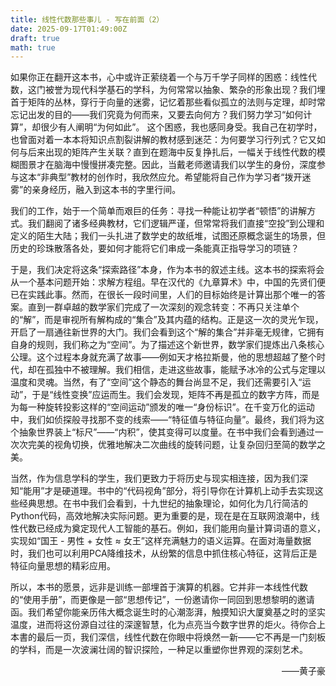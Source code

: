 ```yaml
---
title: 线性代数那些事儿 - 写在前面（2）
date: 2025-09-17T01:49:00Z
draft: true
math: true
---
```


如果你正在翻开这本书，心中或许正萦绕着一个与万千学子同样的困惑：线性代数，这门被誉为现代科学基石的学科，为何常常以抽象、繁杂的形象出现？我们埋首于矩阵的丛林，穿行于向量的迷雾，记忆着那些看似孤立的法则与定理，却时常忘记出发的目的——我们究竟为何而来，又要去向何方？我们努力学习“如何计算”，却很少有人阐明“为何如此”。
这个困惑，我也感同身受。我自己在初学时，也曾面对着一本本将知识点割裂讲解的教材感到迷茫：为何要学习行列式？它又如何与后来出现的矩阵产生关联？直到在题海中反复挣扎后，一幅关于线性代数的模糊图景才在脑海中慢慢拼凑完整。因此，当戴老师邀请我们以学生的身份，深度参与这本“非典型”教材的创作时，我欣然应允。希望能将自己作为学习者“拨开迷雾”的亲身经历，融入到这本书的字里行间。

我们的工作，始于一个简单而艰巨的任务：寻找一种能让初学者“顿悟”的讲解方式。我们翻阅了诸多经典教材，它们逻辑严谨，但常常将我们直接“空投”到公理和定义的陌生大陆；我们一头扎进了数学史的故纸堆，试图还原概念诞生的场景，但历史的珍珠散落各处，要如何才能将它们串成一条能真正指导学习的项链？

于是，我们决定将这条“探索路径”本身，作为本书的叙述主线。这本书的探索将会从一个基本问题开始：求解方程组。早在汉代的《九章算术》中，中国的先贤们便已在实践此事。然而，在很长一段时间里，人们的目标始终是计算出那个唯一的答案。直到一群卓越的数学家们完成了一次深刻的观念转变：不再只关注单个的“解”，而是审视所有解构成的“集合”及其内蕴的结构。正是这一次的灵光乍现，开启了一扇通往新世界的大门。我们会看到这个“解的集合”并非毫无规律，它拥有自身的规则，我们称之为“空间”。为了描述这个新世界，数学家们提炼出八条核心公理。这个过程本身就充满了故事——例如天才格拉斯曼，他的思想超越了整个时代，却在孤独中不被理解。我们相信，走进这些故事，能赋予冰冷的公式与定理以温度和灵魂。当然，有了“空间”这个静态的舞台尚显不足，我们还需要引入“运动”，于是“线性变换”应运而生。我们会发现，矩阵不再是孤立的数字方阵，而是为每一种旋转投影这样的“空间运动”颁发的唯一“身份标识”。在千变万化的运动中，我们如侦探般寻找那不变的线索——“特征值与特征向量”。最终，我们将为这个抽象世界装上“标尺”——“内积”，使其变得可以度量。在书中我们会看到通过一次次完美的视角切换，优雅地解决二次曲线的旋转问题，让复杂回归至简的数学之美。

当然，作为信息学科的学生，我们更致力于将历史与现实相连接，因为我们深知“能用”才是硬道理。书中的“代码视角”部分，将引导你在计算机上动手去实现这些经典思想。在书中我们会看到，十九世纪的抽象理论，如何化为几行简洁的Python代码，高效地解决实际问题。更为重要的是，现在是在互联网浪潮中，线性代数已经成为奠定现代人工智能的基石。例如，我们能用向量计算词语的意义，实现如“国王 - 男性 + 女性 ≈ 女王”这样充满魅力的语义运算。在面对海量数据时，我们也可以利用PCA降维技术，从纷繁的信息中抓住核心特征，这背后正是特征向量思想的精彩应用。

所以，本书的愿景，远非是训练一部埋首于演算的机器。它并非一本线性代数的“使用手册”，而更像是一部“思想传记”，一份邀请你一同回到思想黎明的邀请函。我们希望你能亲历伟大概念诞生时的心潮澎湃，触摸知识大厦奠基之时的坚实温度，进而将这份源自过往的深邃智慧，化为点亮当今数字世界的炬火。待你合上本書的最后一页，我们深信，线性代数在你眼中将焕然一新——它不再是一门刻板的学科，而是一次波澜壮阔的智识探险，一种足以重塑你世界观的深刻艺术。

<p align="right">
——黄子豪
</p>
